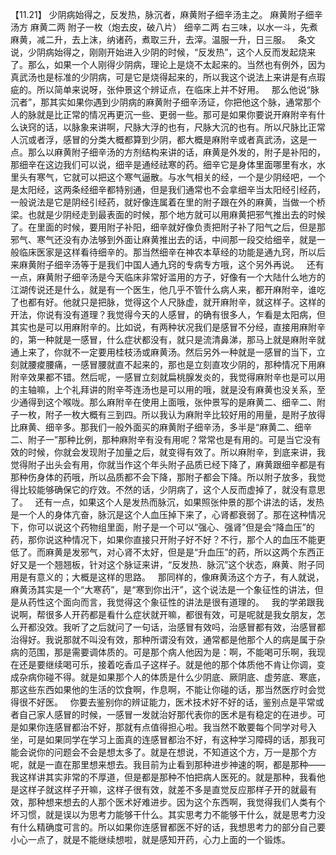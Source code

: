 【11.21】  少阴病始得之，反发热，脉沉者，麻黄附子细辛汤主之。
麻黄附子细辛汤方
麻黄二两  附子一枚（炮去皮，破八片）  细辛二两
右三味，以水一斗，先煮麻黄，减二升，去上沫，纳诸药，煮取三升，去滓。温服一升，日三服。
 
条文说，少阴病始得之，刚刚开始进入少阴的时候，“反发热”，这个人反而发起烧来了。那么，如果一个人刚得少阴病，理论上是烧不太起来的。当然也有例外，因为真武汤也是标准的少阴病，可是它是烧得起来的，所以我这个说法上来讲是有点瑕疵的。所以简单来说呀，张仲景这个辨证点，在临床上并不好用。
 
那么他说“脉沉者”，那其实如果你遇到少阴病的麻黄附子细辛汤证，你把他这个脉，通常那个人的脉就是比正常的情况再更沉一些、更弱一些。那可是如果你要说开麻附辛有什么诀窍的话，以脉象来讲啊，尺脉大浮的也有，尺脉大沉的也有。所以尺脉比正常人沉或者浮，感冒的分类大概都算到少阴，都大概是麻附辛或者真武汤，这是一点。那么以麻黄附子细辛汤的方剂结构来讲的话，麻黄是外发的，附子是补阳的，那细辛在这边我们可以说，细辛是通经祛寒的药。细辛它是身体里面哪里有水，水里头有寒气，它就可以把这个寒气逼散。与水气相关的经，一个是少阴经吧，一个是太阳经，这两条经细辛都特别通，但是我们通常也不会拿细辛当太阳经引经药，一般说法是它是阴经引经药，就好像连属着在里的附子跟在外的麻黄，当做一个桥梁。也就是少阴经走到最表面的时候，那个地方就可以用麻黄把邪气推出去的时候了。在里面的时候，要用附子补阳，细辛就好像负责把附子补了阳气之后，但是那邪气、寒气还没有办法够到外面让麻黄推出去的话，中间那一段交给细辛，就是一般临床医家是这样看待细辛的。那当然细辛在神农本草经的功能是通九窍，所以后来麻黄附子细辛汤等于是我们中国人通九窍的专病专方哦，这个另外再说。
 
还有一点，麻黄附子细辛汤是今天临床非常好滥用的方子，好像有一个大陆什么地方的江湖传说还是什么，就是有一个医生，他几乎不管什么病人来，都开麻附辛，谁吃了也都有好。他就只是把脉，觉得这个人尺脉虚，就开麻附辛，就这样子。这样的开法，你说有没有道理？我觉得今天的人感冒，的确有很多人，乍看是太阳病，但其实也是可以用麻附辛的。比如说，有两种状况我们是感冒不分经，直接用麻附辛的，第一种就是一感冒，什么症状都没有，就只是流清鼻涕，那马上就是麻附辛就通上来了，你就不一定要用桂枝汤或麻黄汤。然后另外一种就是一感冒的当下，立刻就腰痠腰痛，一感冒腰就直不起来的，那也是立刻直攻少阴的，那种情况下用麻附辛效果都不错。然后呢，一感冒立刻就扁桃腺发炎的，我觉得麻附辛也是可以用的主轴嘛，上个礼拜讲的附辛芩连汤也是可以用的哦，就是没有麻黄也没关系，至少通得到这个喉咙。那么麻附辛在使用上面哦，张仲景写的是麻黄二、细辛二、附子一枚，附子一枚大概有三到四。所以我认为麻附辛比较好用的用量，是附子放得比麻黄、细辛多。那我们一般外面买的麻黄附子细辛汤，多半是“麻黄二、细辛二、附子一”那种比例，那种麻附辛有没有用呢？常常也是有用的。可是当它没有效的时候，你就会发现附子加量之后，就变得有效了。所以麻附辛，到底来讲，我觉得附子出头会有用，你就当作这个年头附子品质已经下降了，麻黄跟细辛都是有那种伤身体的药哦，所以品质都不会下降，那附子都会下降。所以附子放多，我觉得比较能够确保它的疗效。不然的话，少阴病了，这个人反而虚掉了，就没有意思了。
 
还有一点，如果这个人是发热而脉沉，如果照张仲景的那个讲法的话，发热是一个人的身体亢奋，脉沉是这个人血压掉下来了，心肾都衰弱了。那在这种情况下，你可以说这个药物组里面，附子是一个可以“强心、强肾”但是会“降血压”的药，那你说这种情况下，如果你直接只开附子好不好？不行，那个人的血压不能更低了。而麻黄是发邪气，对心肾不太好，但是是“升血压”的药，所以这两个东西正好又是一个翘翘板，针对这个脉证来讲，“反发热．脉沉”这个状态，麻黄、附子同用是有意义的；大概是这样的思路。
 
那同样的，像麻黄汤这个方子，有人就说，麻黄汤其实是一个“大寒药”，是“寒到你出汗”，这个说法是一个象征性的讲法，但是从药性这个面向而言，我觉得这个象征性的讲法是很有道理的。
 
我的学弟跟我说啊，帮很多人开药都是看什么症状就开嘛，都很有效，可是呢就是我女朋友，怎么开都没效。我听了之后就问了一句话，治感冒有效吗，治感冒都有效，治感冒都治得好。我说那就不叫没有效，那种所谓没有效，通常都是他那个人的病是属于杂病的范围，那是需要调体质的。可是那个病人他因为是：啊，不能喝可乐啊，我现在还是要继续喝可乐，接着吃香瓜子这样子。就是他的那个体质他不肯让你调，变成杂病你碰不得。就是如果那个人的体质是什么少阴底、厥阴底、虚劳底、寒底，那这些东西如果他的生活的饮食啊，作息啊，不能让你碰的话，那当然医疗时会觉得很不好医。
 
你要去鉴别你的辨证能力，医术技术好不好的话，鉴别点是平常或者自己家人感冒的时候，一感冒一发就治好那代表你的医术是有稳定的在进步。可是如果你连感冒都治不好，那就有点值得担心啦。我当然不敢要每个同学对号入坐，可是如果同学在学习上面真的连感冒都治不好，有这种学习障碍的话，那我可能会说你的问题会不会是想太多了。就是在想说，不知道这个方，万一是那个方呢，就是一直在那里想来想去。我目前为止看到那种进步神速的啊，都是那种——我这样讲其实非常的不厚道，但是都是那种不怕把病人医死的。就是那种，我看他是这样子就这样子开嘛，这样子很有效，就差不多是直觉反应那样子开的就最有效，那种想来想去的人那个医术好难进步。因为这个东西啊，我觉得我们人类有个坏习惯，就是误以为思考力能够干什么。其实思考力不能够干什么，就是思考力没有什么精确度可言的。所以如果你连感冒都医不好的话，我想思考力的部分自己要小心一点了，就是不能继续想啦，就是感知开药，心力上面的一个锻炼。
